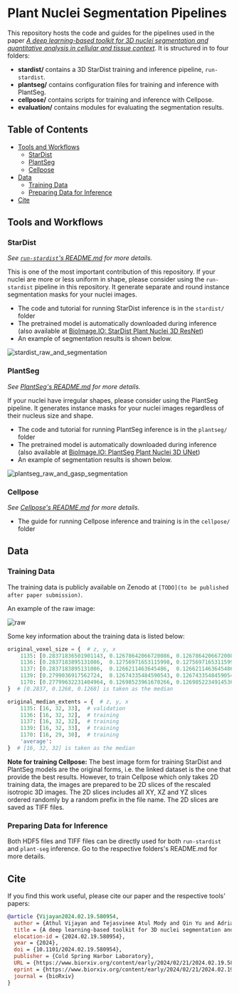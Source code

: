 # Plant Nuclei Segmentation Pipelines <!-- omit in toc -->

This repository hosts the code and guides for the pipelines used in the paper [_A deep learning-based toolkit for 3D nuclei segmentation and quantitative analysis in cellular and tissue context_](https://www.biorxiv.org/content/10.1101/2024.02.19.580954v1). It is structured in to four folders:

- **stardist/** contains a 3D StarDist training and inference pipeline, `run-stardist`.
- **plantseg/** contains configuration files for training and inference with PlantSeg.
- **cellpose/** contains scripts for training and inference with Cellpose.
- **evaluation/** contains modules for evaluating the segmentation results.

## Table of Contents <!-- omit in toc -->

- [Tools and Workflows](#tools-and-workflows)
  - [StarDist](#stardist)
  - [PlantSeg](#plantseg)
  - [Cellpose](#cellpose)
- [Data](#data)
  - [Training Data](#training-data)
  - [Preparing Data for Inference](#preparing-data-for-inference)
- [Cite](#cite)


## Tools and Workflows

### StarDist

*See [`run-stardist`'s README.md](stardist/README.md) for more details.*

This is one of the most important contribution of this repository. If your nuclei are more or less uniform in shape, please consider using the `run-stardist` pipeline in this repository. It generate separate and round instance segmentation masks for your nuclei images.

- The code and tutorial for running StarDist inference is in the `stardist/` folder
- The pretrained model is automatically downloaded during inference (also available at [BioImage.IO: StarDist Plant Nuclei 3D ResNet](https://bioimage.io/#/?id=10.5281%2Fzenodo.8421755))
- An example of segmentation results is shown below.

![stardist_raw_and_segmentation](https://zenodo.org/records/8432366/files/stardist_raw_and_segmentation.jpg)

### PlantSeg

*See [PlantSeg's README.md](plantseg/README.md) for more details.*

If your nuclei have irregular shapes, please consider using the PlantSeg pipeline. It generates instance masks for your nuclei images regardless of their nucleus size and shape.

- The code and tutorial for running PlantSeg inference is in the `plantseg/` folder
- The pretrained model is automatically downloaded during inference (also available at [BioImage.IO: PlantSeg Plant Nuclei 3D UNet](https://bioimage.io/#/?id=10.5281%2Fzenodo.8401064))
- An example of segmentation results is shown below.

![plantseg_raw_and_gasp_segmentation](https://zenodo.org/records/10070349/files/plantseg_raw_and_gasp_segmentation.jpg)

### Cellpose

*See [Cellpose's README.md](cellpose/README.md) for more details.*

- The guide for running Cellpose inference and training is in the `cellpose/` folder

## Data

### Training Data

The training data is publicly available on Zenodo at `[TODO](to be published after paper submission)`.

An example of the raw image:

![raw](https://zenodo.org/records/10070349/files/plantseg_raw.jpg)

Some key information about the training data is listed below:

```python
original_voxel_size = {  # z, y, x
    1135: [0.28371836501901143, 0.12678642066720086, 0.12678642066720086],  # validation
    1136: [0.2837183895131086,  0.12756971653115998, 0.12756971653115998],  # training
    1137: [0.2837183895131086,  0.1266211463645486,  0.1266211463645486 ],  # training
    1139: [0.2799036917562724,  0.12674335484590543, 0.12674335484590543],  # training
    1170: [0.27799632231404964, 0.12698523961670266, 0.12698522349145364],  # training
}  # [0.2837, 0.1268, 0.1268] is taken as the median

original_median_extents = {  # z, y, x
    1135: [16, 32, 33],  # validation
    1136: [16, 32, 32],  # training
    1137: [16, 32, 32],  # training
    1139: [16, 32, 33],  # training
    1170: [16, 29, 30],  # training
    'average':
}  # [16, 32, 32] is taken as the median
```

**Note for training Cellpose:** The best image form for training StarDist and PlantSeg models are the original forms, i.e. the linked dataset is the one that provide the best results. However, to train Cellpose which only takes 2D training data, the images are prepared to be 2D slices of the rescaled isotropic 3D images. The 2D slices includes all XY, XZ and YZ slices ordered randomly by a random prefix in the file name. The 2D slices are saved as TIFF files.

### Preparing Data for Inference

Both HDF5 files and TIFF files can be directly used for both `run-stardist` and `plant-seg` inference. Go to the respective folders's README.md for more details.

## Cite

If you find this work useful, please cite our paper and the respective tools' papers:

```bibtex
@article {Vijayan2024.02.19.580954,
  author = {Athul Vijayan and Tejasvinee Atul Mody and Qin Yu and Adrian Wolny and Lorenzo Cerrone and Soeren Strauss and Miltos Tsiantis and Richard S. Smith and Fred Hamprecht and Anna Kreshuk and Kay Schneitz},
  title = {A deep learning-based toolkit for 3D nuclei segmentation and quantitative analysis in cellular and tissue context},
  elocation-id = {2024.02.19.580954},
  year = {2024},
  doi = {10.1101/2024.02.19.580954},
  publisher = {Cold Spring Harbor Laboratory},
  URL = {https://www.biorxiv.org/content/early/2024/02/21/2024.02.19.580954},
  eprint = {https://www.biorxiv.org/content/early/2024/02/21/2024.02.19.580954.full.pdf},
  journal = {bioRxiv}
}
```
